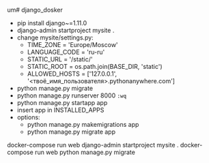 um# django_dosker

- pip install django~=1.11.0
- django-admin startproject mysite .
- change mysite/settings.py:
    - TIME_ZONE = 'Europe/Moscow'
    - LANGUAGE_CODE = 'ru-ru'
    - STATIC_URL = '/static/'
    - STATIC_ROOT = os.path.join(BASE_DIR, 'static')
    - ALLOWED_HOSTS = ['127.0.0.1', '<твоё_имя_пользователя>.pythonanywhere.com']
- python manage.py migrate  
- python manage.py runserver 8000
``:wq``
- python manage.py startapp app
- insert app in INSTALLED_APPS
- options:
    - python manage.py makemigrations app
    - python manage.py migrate app


 
docker-compose run web django-admin startproject mysite .
docker-compose run web python manage.py migrate



